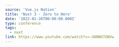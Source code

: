 ```yaml
---
source: 'Vue.js Nation'
title: 'Nuxt 3 - Zero to Hero'
date: '2022-01-26T00:00:00.000Z'
type: conference
tags:
  - nuxt
link: https://www.youtube.com/watch?v=-U8NWGTGNVw
---
```

